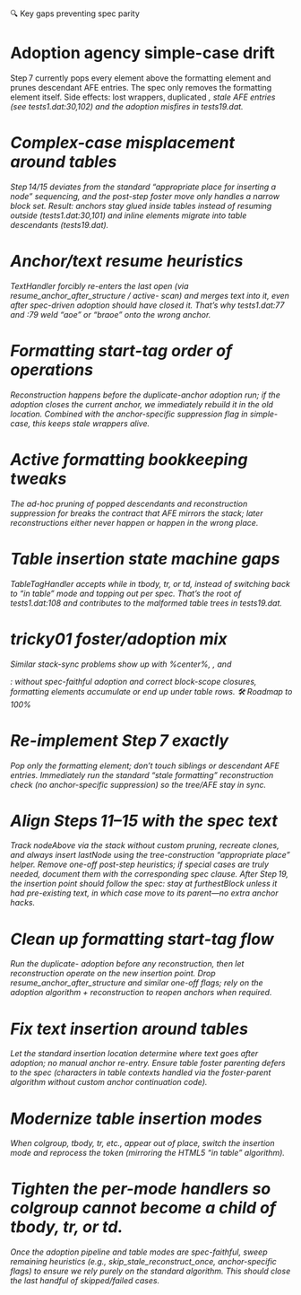 🔍 Key gaps preventing spec parity

# Adoption agency simple-case drift

Step 7 currently pops every element above the formatting element and prunes descendant AFE entries. The spec only removes the formatting element itself.
Side effects: lost wrappers, duplicated <em>, stale AFE entries (see tests1.dat:30,102) and the adoption misfires in tests19.dat.

# Complex-case misplacement around tables

Step 14/15 deviates from the standard “appropriate place for inserting a node” sequencing, and the post-step foster move only handles a narrow block set.
Result: anchors stay glued inside tables instead of resuming outside (tests1.dat:30,101) and inline elements migrate into table descendants (tests19.dat).

# Anchor/text resume heuristics

TextHandler forcibly re-enters the last open <a> (via resume_anchor_after_structure / active-<a> scan) and merges text into it, even after spec-driven adoption should have closed it.
That’s why tests1.dat:77 and :79 weld “aoe” or “braoe” onto the wrong anchor.

# Formatting start-tag order of operations

Reconstruction happens before the duplicate-anchor adoption run; if the adoption closes the current anchor, we immediately rebuild it in the old location.
Combined with the anchor-specific suppression flag in simple-case, this keeps stale wrappers alive.

# Active formatting bookkeeping tweaks

The ad-hoc pruning of popped descendants and reconstruction suppression for <a> breaks the contract that AFE mirrors the stack; later reconstructions either never happen or happen in the wrong place.

# Table insertion state machine gaps

TableTagHandler accepts <colgroup> while in tbody, tr, or td, instead of switching back to “in table” mode and topping out per spec.
That’s the root of tests1.dat:108 and contributes to the malformed table trees in tests19.dat.

# tricky01 foster/adoption mix

Similar stack-sync problems show up with %center%, <font>, and <dl>: without spec-faithful adoption and correct block-scope closures, formatting elements accumulate or end up under table rows.
🛠️ Roadmap to 100%

# Re-implement Step 7 exactly

Pop only the formatting element; don’t touch siblings or descendant AFE entries.
Immediately run the standard “stale formatting” reconstruction check (no anchor-specific suppression) so the tree/AFE stay in sync.

# Align Steps 11–15 with the spec text

Track nodeAbove via the stack without custom pruning, recreate clones, and always insert lastNode using the tree-construction “appropriate place” helper.
Remove one-off post-step heuristics; if special cases are truly needed, document them with the corresponding spec clause.
After Step 19, the insertion point should follow the spec: stay at furthestBlock unless it had pre-existing text, in which case move to its parent—no extra anchor hacks.

# Clean up formatting start-tag flow

Run the duplicate-<a> adoption before any reconstruction, then let reconstruction operate on the new insertion point.
Drop resume_anchor_after_structure and similar one-off flags; rely on the adoption algorithm + reconstruction to reopen anchors when required.

# Fix text insertion around tables

Let the standard insertion location determine where text goes after adoption; no manual anchor re-entry.
Ensure table foster parenting defers to the spec (characters in table contexts handled via the foster-parent algorithm without custom anchor continuation code).

# Modernize table insertion modes

When colgroup, tbody, tr, etc., appear out of place, switch the insertion mode and reprocess the token (mirroring the HTML5 “in table” algorithm).

# Tighten the per-mode handlers so colgroup cannot become a child of tbody, tr, or td.

Once the adoption pipeline and table modes are spec-faithful, sweep remaining heuristics (e.g., skip_stale_reconstruct_once, anchor-specific flags) to ensure we rely purely on the standard algorithm. This should close the last handful of skipped/failed cases.